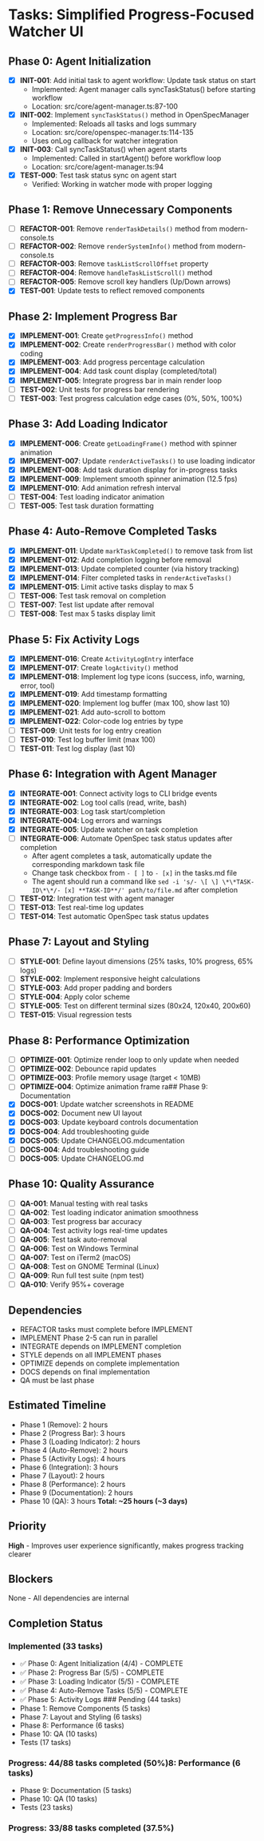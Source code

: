 # Tasks: Simplified Progress-Focused Watcher UI

## Phase 0: Agent Initialization
- [x] **INIT-001**: Add initial task to agent workflow: Update task status on start
  - Implemented: Agent manager calls syncTaskStatus() before starting workflow
  - Location: src/core/agent-manager.ts:87-100
- [x] **INIT-002**: Implement `syncTaskStatus()` method in OpenSpecManager
  - Implemented: Reloads all tasks and logs summary
  - Location: src/core/openspec-manager.ts:114-135
  - Uses onLog callback for watcher integration
- [x] **INIT-003**: Call syncTaskStatus() when agent starts
  - Implemented: Called in startAgent() before workflow loop
  - Location: src/core/agent-manager.ts:94
- [x] **TEST-000**: Test task status sync on agent start
  - Verified: Working in watcher mode with proper logging

## Phase 1: Remove Unnecessary Components
- [ ] **REFACTOR-001**: Remove `renderTaskDetails()` method from modern-console.ts
- [ ] **REFACTOR-002**: Remove `renderSystemInfo()` method from modern-console.ts
- [ ] **REFACTOR-003**: Remove `taskListScrollOffset` property
- [ ] **REFACTOR-004**: Remove `handleTaskListScroll()` method
- [ ] **REFACTOR-005**: Remove scroll key handlers (Up/Down arrows)
- [x] **TEST-001**: Update tests to reflect removed components

## Phase 2: Implement Progress Bar
- [x] **IMPLEMENT-001**: Create `getProgressInfo()` method
- [x] **IMPLEMENT-002**: Create `renderProgressBar()` method with color coding
- [x] **IMPLEMENT-003**: Add progress percentage calculation
- [x] **IMPLEMENT-004**: Add task count display (completed/total)
- [x] **IMPLEMENT-005**: Integrate progress bar in main render loop
- [ ] **TEST-002**: Unit tests for progress bar rendering
- [ ] **TEST-003**: Test progress calculation edge cases (0%, 50%, 100%)

## Phase 3: Add Loading Indicator
- [x] **IMPLEMENT-006**: Create `getLoadingFrame()` method with spinner animation
- [x] **IMPLEMENT-007**: Update `renderActiveTasks()` to use loading indicator
- [x] **IMPLEMENT-008**: Add task duration display for in-progress tasks
- [x] **IMPLEMENT-009**: Implement smooth spinner animation (12.5 fps)
- [x] **IMPLEMENT-010**: Add animation refresh interval
- [ ] **TEST-004**: Test loading indicator animation
- [ ] **TEST-005**: Test task duration formatting

## Phase 4: Auto-Remove Completed Tasks
- [x] **IMPLEMENT-011**: Update `markTaskCompleted()` to remove task from list
- [x] **IMPLEMENT-012**: Add completion logging before removal
- [x] **IMPLEMENT-013**: Update completed counter (via history tracking)
- [x] **IMPLEMENT-014**: Filter completed tasks in `renderActiveTasks()`
- [x] **IMPLEMENT-015**: Limit active tasks display to max 5
- [ ] **TEST-006**: Test task removal on completion
- [ ] **TEST-007**: Test list update after removal
- [ ] **TEST-008**: Test max 5 tasks display limit

## Phase 5: Fix Activity Logs
- [x] **IMPLEMENT-016**: Create `ActivityLogEntry` interface
- [x] **IMPLEMENT-017**: Create `logActivity()` method
- [x] **IMPLEMENT-018**: Implement log type icons (success, info, warning, error, tool)
- [x] **IMPLEMENT-019**: Add timestamp formatting
- [x] **IMPLEMENT-020**: Implement log buffer (max 100, show last 10)
- [x] **IMPLEMENT-021**: Add auto-scroll to bottom
- [x] **IMPLEMENT-022**: Color-code log entries by type
- [ ] **TEST-009**: Unit tests for log entry creation
- [ ] **TEST-010**: Test log buffer limit (max 100)
- [ ] **TEST-011**: Test log display (last 10)

## Phase 6: Integration with Agent Manager
- [x] **INTEGRATE-001**: Connect activity logs to CLI bridge events
- [x] **INTEGRATE-002**: Log tool calls (read, write, bash)
- [x] **INTEGRATE-003**: Log task start/completion
- [x] **INTEGRATE-004**: Log errors and warnings
- [x] **INTEGRATE-005**: Update watcher on task completion
- [ ] **INTEGRATE-006**: Automate OpenSpec task status updates after completion
  - After agent completes a task, automatically update the corresponding markdown task file
  - Change task checkbox from `- [ ]` to `- [x]` in the tasks.md file
  - The agent should run a command like `sed -i 's/- \[ \] \*\*TASK-ID\*\*/- [x] **TASK-ID**/' path/to/file.md` after completion
- [ ] **TEST-012**: Integration test with agent manager
- [ ] **TEST-013**: Test real-time log updates
- [ ] **TEST-014**: Test automatic OpenSpec task status updates

## Phase 7: Layout and Styling
- [ ] **STYLE-001**: Define layout dimensions (25% tasks, 10% progress, 65% logs)
- [ ] **STYLE-002**: Implement responsive height calculations
- [ ] **STYLE-003**: Add proper padding and borders
- [ ] **STYLE-004**: Apply color scheme
- [ ] **STYLE-005**: Test on different terminal sizes (80x24, 120x40, 200x60)
- [ ] **TEST-015**: Visual regression tests

## Phase 8: Performance Optimization
- [ ] **OPTIMIZE-001**: Optimize render loop to only update when needed
- [ ] **OPTIMIZE-002**: Debounce rapid updates
- [ ] **OPTIMIZE-003**: Profile memory usage (target < 10MB)
- [ ] **OPTIMIZE-004**: Optimize animation frame ra## Phase 9: Documentation
- [x] **DOCS-001**: Update watcher screenshots in README
- [x] **DOCS-002**: Document new UI layout
- [x] **DOCS-003**: Update keyboard controls documentation
- [x] **DOCS-004**: Add troubleshooting guide
- [x] **DOCS-005**: Update CHANGELOG.mdcumentation
- [ ] **DOCS-004**: Add troubleshooting guide
- [ ] **DOCS-005**: Update CHANGELOG.md

## Phase 10: Quality Assurance
- [ ] **QA-001**: Manual testing with real tasks
- [ ] **QA-002**: Test loading indicator animation smoothness
- [ ] **QA-003**: Test progress bar accuracy
- [ ] **QA-004**: Test activity logs real-time updates
- [ ] **QA-005**: Test task auto-removal
- [ ] **QA-006**: Test on Windows Terminal
- [ ] **QA-007**: Test on iTerm2 (macOS)
- [ ] **QA-008**: Test on GNOME Terminal (Linux)
- [ ] **QA-009**: Run full test suite (npm test)
- [ ] **QA-010**: Verify 95%+ coverage

## Dependencies
- REFACTOR tasks must complete before IMPLEMENT
- IMPLEMENT Phase 2-5 can run in parallel
- INTEGRATE depends on IMPLEMENT completion
- STYLE depends on all IMPLEMENT phases
- OPTIMIZE depends on complete implementation
- DOCS depends on final implementation
- QA must be last phase

## Estimated Timeline
- Phase 1 (Remove): 2 hours
- Phase 2 (Progress Bar): 3 hours
- Phase 3 (Loading Indicator): 2 hours
- Phase 4 (Auto-Remove): 2 hours
- Phase 5 (Activity Logs): 4 hours
- Phase 6 (Integration): 3 hours
- Phase 7 (Layout): 2 hours
- Phase 8 (Performance): 2 hours
- Phase 9 (Documentation): 2 hours
- Phase 10 (QA): 3 hours
**Total: ~25 hours (~3 days)**

## Priority
**High** - Improves user experience significantly, makes progress tracking clearer

## Blockers
None - All dependencies are internal

## Completion Status

### Implemented (33 tasks)
- ✅ Phase 0: Agent Initialization (4/4) - COMPLETE
- ✅ Phase 2: Progress Bar (5/5) - COMPLETE  
- ✅ Phase 3: Loading Indicator (5/5) - COMPLETE
- ✅ Phase 4: Auto-Remove Tasks (5/5) - COMPLETE
- ✅ Phase 5: Activity Logs ### Pending (44 tasks)
- Phase 1: Remove Components (5 tasks)
- Phase 7: Layout and Styling (6 tasks)
- Phase 8: Performance (6 tasks)
- Phase 10: QA (10 tasks)
- Tests (17 tasks)

### Progress: 44/88 tasks completed (50%)8: Performance (6 tasks)
- Phase 9: Documentation (5 tasks)
- Phase 10: QA (10 tasks)
- Tests (23 tasks)

### Progress: 33/88 tasks completed (37.5%)

